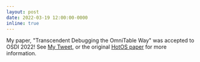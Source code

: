 ```yaml
---
layout: post
date: 2022-03-19 12:00:00-0000
inline: true
---
```


My paper, "Transcendent Debugging the OmniTable Way" was accepted to
OSDI 2022! See [My
Tweet](https://twitter.com/AndrewRQuinn/status/1505285769757294594?s=20&t=ahUPCmIh-So2C_Wj1h4YcA),
or the original [HotOS paper](/assets/pdf/quinn19.pdf) for more information.

